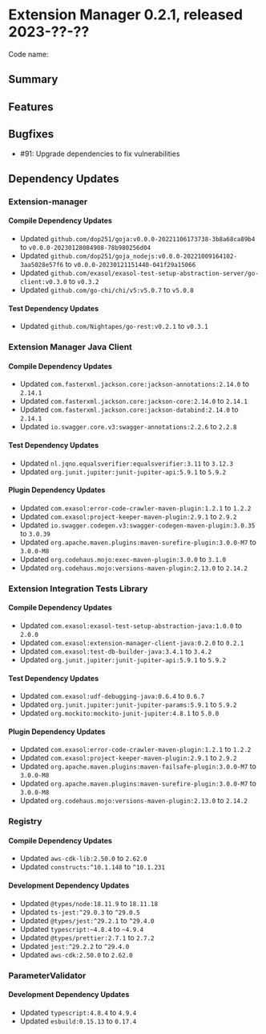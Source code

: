 # Extension Manager 0.2.1, released 2023-??-??

Code name:

## Summary

## Features

## Bugfixes

* #91: Upgrade dependencies to fix vulnerabilities

## Dependency Updates

### Extension-manager

#### Compile Dependency Updates

* Updated `github.com/dop251/goja:v0.0.0-20221106173738-3b8a68ca89b4` to `v0.0.0-20230128084908-78b980256d04`
* Updated `github.com/dop251/goja_nodejs:v0.0.0-20221009164102-3aa5028e57f6` to `v0.0.0-20230121151440-041f29a15066`
* Updated `github.com/exasol/exasol-test-setup-abstraction-server/go-client:v0.3.0` to `v0.3.2`
* Updated `github.com/go-chi/chi/v5:v5.0.7` to `v5.0.8`

#### Test Dependency Updates

* Updated `github.com/Nightapes/go-rest:v0.2.1` to `v0.3.1`

### Extension Manager Java Client

#### Compile Dependency Updates

* Updated `com.fasterxml.jackson.core:jackson-annotations:2.14.0` to `2.14.1`
* Updated `com.fasterxml.jackson.core:jackson-core:2.14.0` to `2.14.1`
* Updated `com.fasterxml.jackson.core:jackson-databind:2.14.0` to `2.14.1`
* Updated `io.swagger.core.v3:swagger-annotations:2.2.6` to `2.2.8`

#### Test Dependency Updates

* Updated `nl.jqno.equalsverifier:equalsverifier:3.11` to `3.12.3`
* Updated `org.junit.jupiter:junit-jupiter-api:5.9.1` to `5.9.2`

#### Plugin Dependency Updates

* Updated `com.exasol:error-code-crawler-maven-plugin:1.2.1` to `1.2.2`
* Updated `com.exasol:project-keeper-maven-plugin:2.9.1` to `2.9.2`
* Updated `io.swagger.codegen.v3:swagger-codegen-maven-plugin:3.0.35` to `3.0.39`
* Updated `org.apache.maven.plugins:maven-surefire-plugin:3.0.0-M7` to `3.0.0-M8`
* Updated `org.codehaus.mojo:exec-maven-plugin:3.0.0` to `3.1.0`
* Updated `org.codehaus.mojo:versions-maven-plugin:2.13.0` to `2.14.2`

### Extension Integration Tests Library

#### Compile Dependency Updates

* Updated `com.exasol:exasol-test-setup-abstraction-java:1.0.0` to `2.0.0`
* Updated `com.exasol:extension-manager-client-java:0.2.0` to `0.2.1`
* Updated `com.exasol:test-db-builder-java:3.4.1` to `3.4.2`
* Updated `org.junit.jupiter:junit-jupiter-api:5.9.1` to `5.9.2`

#### Test Dependency Updates

* Updated `com.exasol:udf-debugging-java:0.6.4` to `0.6.7`
* Updated `org.junit.jupiter:junit-jupiter-params:5.9.1` to `5.9.2`
* Updated `org.mockito:mockito-junit-jupiter:4.8.1` to `5.0.0`

#### Plugin Dependency Updates

* Updated `com.exasol:error-code-crawler-maven-plugin:1.2.1` to `1.2.2`
* Updated `com.exasol:project-keeper-maven-plugin:2.9.1` to `2.9.2`
* Updated `org.apache.maven.plugins:maven-failsafe-plugin:3.0.0-M7` to `3.0.0-M8`
* Updated `org.apache.maven.plugins:maven-surefire-plugin:3.0.0-M7` to `3.0.0-M8`
* Updated `org.codehaus.mojo:versions-maven-plugin:2.13.0` to `2.14.2`

### Registry

#### Compile Dependency Updates

* Updated `aws-cdk-lib:2.50.0` to `2.62.0`
* Updated `constructs:^10.1.148` to `^10.1.231`

#### Development Dependency Updates

* Updated `@types/node:18.11.9` to `18.11.18`
* Updated `ts-jest:^29.0.3` to `^29.0.5`
* Updated `@types/jest:^29.2.1` to `^29.4.0`
* Updated `typescript:~4.8.4` to `~4.9.4`
* Updated `@types/prettier:2.7.1` to `2.7.2`
* Updated `jest:^29.2.2` to `^29.4.0`
* Updated `aws-cdk:2.50.0` to `2.62.0`

### ParameterValidator

#### Development Dependency Updates

* Updated `typescript:4.8.4` to `4.9.4`
* Updated `esbuild:0.15.13` to `0.17.4`
